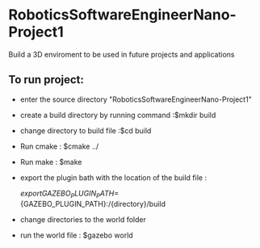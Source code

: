 # RoboticsSoftwareEngineerNano-Project1
Build a 3D enviroment to be used in future projects and applications

## To run project:
- enter the source directory "RoboticsSoftwareEngineerNano-Project1"
- create a build directory by running command :$mkdir build
- change directory to build file :$cd build
- Run cmake : $cmake ../
- Run make : $make
- export the plugin bath with the location of the build file :

  $export GAZEBO_PLUGIN_PATH=${GAZEBO_PLUGIN_PATH}:/{directory}/build
- change directories to the world folder
- run the world file : $gazebo world

